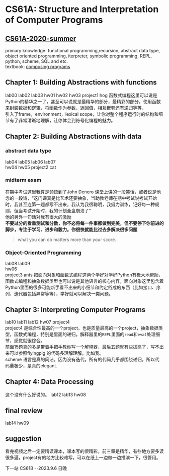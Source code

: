 # CS61A: Structure and Interpretation of Computer Programs
## [CS61A-2020-summer](https://inst.eecs.berkeley.edu/~cs61a/su20/)
primary knowledge: functional programming,recursion, abstract data type, object oriented programming, iterpreter, symbolic programming, REPL. python, scheme, SQL and etc.  
textbook: [composing programs](http://www.composingprograms.com/)
## Chapter 1: Building Abstractions with functions
lab00 lab02 lab03
hw01 hw02 hw03
project1 hog
函数式编程这里可以说是Python的精华之一了，甚至可以说就是最精华的部分，最精彩的部分。使用函数来封装数据和逻辑，将函数作为参数，返回值，相互嵌套还有递归等等，  
引入了frame，environment，lexical scope，让你对整个程序运行时的结构和细节有了非常清晰地理解，让你体会到符号化编程的魅力。
## Chapter 2: Building Abstractions with data
### abstract data type
lab04 lab05 lab06 lab07  
hw04 hw05 
project2 cat
### midterm exam
在期中考试这里我算是领悟到了John Denero 课堂上讲的一段笑话，或者说是他念的一段诗，“这门课真是比艺术还要抽象，当助教老师在期中考试说考试开始时，我甚至连第一题都写不出来，我认为我很聪明，我努力训练，记好每一种规则，但当考试开始时，我的计划全盘崩溃了”  
他的另外一句话对我有很大的激励  
**不要过分的看重测试和分数，你不必将每一件事都做到完美，但不要停下你前进的脚步，专注于学习、进步和毅力。你很快就能比过去多解决很多问题**  
> what you can do matters more than your score.
### Object-Oriented Programming 
lab08 lab09  
hw06  
project3 ants 
把面向对象和函数式编程这两个学好对学好Python有极大地帮助，函数式编程和抽象数据类型也可以说是其他语言的核心内容，面向对象这里包含着Python里面的很多可能新手看不出来的小细节和约定俗成的东西（比如接口、序列、迭代器包括异常等等），学好就可以解决一类问题。
## Chapter 3: Interpreting Computer Programs  
lab10 lab11 lab12
hw07
project4  
project4 是综合性最高的一个project，也是质量最高的一个project，抽象数据类型，函数式编程，特别是里面的递归，解释器里的`REPL`里面的`read`和`eval`处理细节，感觉就很综合。  
前面15题真的多是带着手把手教你写一个解释器，最后五题就有些拔高了，写不出来可以参照flyingpig 的代码多理解理解，比如我。  
scheme 语言是真的简洁，因为没有迭代，所有的代码几乎都围绕递归，所以代码量极少，是真的elegant.
## Chapter 4: Data Processing 
这个没有什么好说的。
lab12 lab13 hw08
## final review 
lab14 hw09 
## suggestion
看完视频之后一定要精读课本，课本写的很精彩，前三章是精华，有些地方要多读很多遍，project有的地方比较难写，可以在纸上一边做一边推演一下，很管用。

下一站 CS61B                                                                     --2023.9.6 日晚



